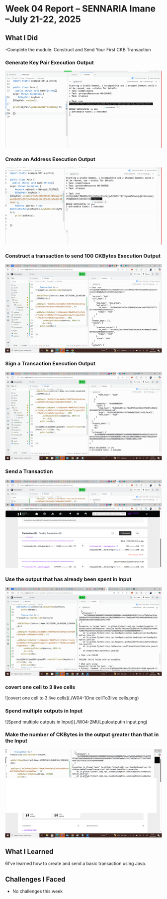 # Week 04 Report – SENNARIA Imane –July 21-22, 2025

## What I Did

-Complete the module: Construct and Send Your First CKB Transaction

### Generate Key Pair Execution Output  
![LGenerate Key Pair](./W04-Generate_Key_Pair.png)
### Create an Address Execution Output  
![Create an Address](./W04-Create_an_Address.png)

### Construct a transaction to send 100 CKBytes Execution Output
![Construct a transaction](./W04-Construct_a_Transaction.png)

### Sign a Transaction Execution Output
![Sign a Transaction](./W04-Sign_a_Transaction.png)

### Send a Transaction
![Send a Transaction](./W04-Sign_a_Transaction_result.png)

### Use the output that has already been spent in Input
![Use the output that has already been spent in Input](./W04-0outputAlreadySpent.png)

### covert one cell to 3 live cells
![covert one cell to 3 live cells](./W04-1One cellTo3live cells.png)

### Spend multiple outputs in Input
![Spend multiple outputs in Input](./W04-2MULpuloutputin input.png)

### Make the number of CKBytes in the output greater than that in the Input
![Make the number of CKBytes in the output greater than that in the Input](./W04-3oVERFLOWTRANSACTION.png)

## What I Learned

6I’ve learned how to create and send a basic transaction using Java.

## Challenges I Faced

- No challenges this week


